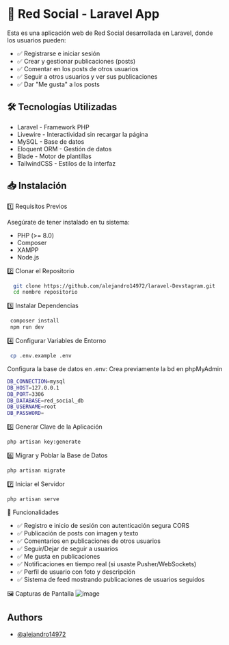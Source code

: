 
# 📲 Red Social - Laravel App

Esta es una aplicación web de Red Social desarrollada en Laravel, donde los usuarios pueden:

- ✅ Registrarse e iniciar sesión
- ✅ Crear y gestionar publicaciones (posts)
- ✅ Comentar en los posts de otros usuarios
- ✅ Seguir a otros usuarios y ver sus publicaciones
- ✅ Dar "Me gusta" a los posts


## 🛠 Tecnologías Utilizadas

- Laravel - Framework PHP
- Livewire - Interactividad sin recargar la página
- MySQL - Base de datos
- Eloquent ORM - Gestión de datos
- Blade - Motor de plantillas
- TailwindCSS - Estilos de la interfaz




## 📥 Instalación
1️⃣ Requisitos Previos

Asegúrate de tener instalado en tu sistema:
- PHP (>= 8.0)
- Composer
- XAMPP
- Node.js 

2️⃣ Clonar el Repositorio
```bash
  git clone https://github.com/alejandro14972/laravel-Devstagram.git
  cd nombre repositorio
```

3️⃣ Instalar Dependencias
```bash
 composer install
 npm run dev
```
4️⃣ Configurar Variables de Entorno
```bash
 cp .env.example .env 
```

Configura la base de datos en .env: 
Crea previamente la bd en phpMyAdmin

```bash
DB_CONNECTION=mysql
DB_HOST=127.0.0.1
DB_PORT=3306
DB_DATABASE=red_social_db
DB_USERNAME=root
DB_PASSWORD=
```
5️⃣ Generar Clave de la Aplicación

```bash
php artisan key:generate
```

6️⃣ Migrar y Poblar la Base de Datos
```bash
php artisan migrate
```
7️⃣ Iniciar el Servidor
```bash
php artisan serve
```

📌 Funcionalidades

- ✅ Registro e inicio de sesión con autenticación segura CORS
- ✅ Publicación de posts con imagen y texto
- ✅ Comentarios en publicaciones de otros usuarios
- ✅ Seguir/Dejar de seguir a usuarios
- ✅ Me gusta en publicaciones
- ✅ Notificaciones en tiempo real (si usaste Pusher/WebSockets)
- ✅ Perfil de usuario con foto y descripción
- ✅ Sistema de feed mostrando publicaciones de usuarios seguidos

🖼 Capturas de Pantalla
![image](https://github.com/user-attachments/assets/6cbce3b9-de9c-42a7-962c-6df9c227a27b)


## Authors

- [@alejandro14972](https://github.com/alejandro14972)

